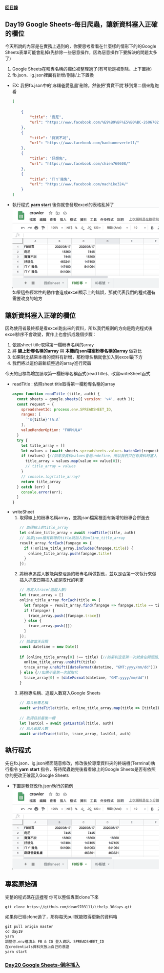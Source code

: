 #### [回目錄](../README.md)
## Day19 Google Sheets-每日爬蟲，讓新資料塞入正確的欄位

今天所說的內容是在實務上遇到的，你要思考看看在什麼樣的情形下的的Google Sheets表單可能會亂掉(先排除一些惡意操作，因為惡意操作下要解決的問題太多了)
1. Google Sheets在粉專名稱的欄位被整理過了(有可能是被刪除、上下置換)
2. fb.json、ig.json裡面有新增/刪除/上下置換

* EX: 我把fb.json中的'麻糬爸愛亂畫'刪除，然後把'寶寶不說'移到第二個來跑跑看
    ```json
    [
        
        {
            "title": "鹿尼",
            "url": "https://www.facebook.com/%E9%B9%BF%E5%B0%BC-260670294340690/"
        },
        {
            "title": "寶寶不說",
            "url": "https://www.facebook.com/baobaonevertell/"
        },
        {
            "title": "好想兔",
            "url": "https://www.facebook.com/chien760608/"
        },
        {
            "title": "ㄇㄚˊ幾兔",
            "url": "https://www.facebook.com/machiko324/"
        }
    ]
    ```
* 執行程式 **yarn start** 後你就會發現excel的表格亂掉了  
    ![image](./article_img/googlesheetserr.png)  
如果這些經常性的動作會造成excel顯示上的錯誤，那就代表我們的程式還有需要改良的地方

讓新資料塞入正確的欄位
----
因為使用者最終都是看excel跑出來的資料，所以我們規劃的方向是跑完程式後excel排序不會改變，實作上也會拆成幾個步驟：
1. 依照sheet title取得第一欄粉專名稱的array
2. 將 **線上粉專名稱的array** 與 **本機的json檔案粉專名稱的array** 做對比
3. 如果對比結果本機的資料有新增，那粉專名稱就會加入到excel最下方
4. 我們將以這份最新統整過的array進行爬蟲

今天的目標為增加讀取第一欄粉專名稱函式(readTitle)、改寫writeSheet函式  
  * readTitle : 依照sheet title取得第一欄粉專名稱的array
    ```js
    async function readTitle (title, auth) {
      const sheets = google.sheets({ version: 'v4', auth });
      const request = {
        spreadsheetId: process.env.SPREADSHEET_ID,
        ranges: [
          `'${title}'!A:A`
        ],
        valueRenderOption: "FORMULA"
      }
      try {
        let title_array = []
        let values = (await sheets.spreadsheets.values.batchGet(request)).data.valueRanges[0].values;
        if (values) {//如果沒資料values會是undefine，所以我們只在有資料時塞入
          title_array = values.map(value => value[0]);
          // title_array = values
        }
        // console.log(title_array)
        return title_array
      } catch (err) {
        console.error(err);
      }
    }
    ```
  * writeSheet 
      1. 取得線上的粉專名稱array，並將json檔案裡面有新增的粉專合併進去
          ```js
          // 取得線上的title_array
          let online_title_array = await readTitle(title, auth)
          // 如果json檔有新增的title就加入到online_title_array
          result_array.forEach(fanpage => {
            if (!online_title_array.includes(fanpage.title)) {
              online_title_array.push(fanpage.title)
            }
          });
          ```
      2. 將粉專追蹤人數能與整理過的粉專名稱做對應，並以是否第一次執行來做插入抓取日期插入或是取代的判定
          ```js
          // 再寫入trace(追蹤人數)
          let trace_array = []
          online_title_array.forEach(title => {
            let fanpage = result_array.find(fanpage => fanpage.title == title)
            if (fanpage) {
              trace_array.push([fanpage.trace])
            } else {
              trace_array.push([])
            }
          });
          // 抓取當天日期
          const datetime = new Date()

          if (online_title_array[0] !== title) {//如果判定是第一次就會在開頭插入
            online_title_array.unshift(title)
            trace_array.unshift([dateFormat(datetime, "GMT:yyyy/mm/dd")])
          } else {//如果不是第一次就取代
            trace_array[0] = [dateFormat(datetime, "GMT:yyyy/mm/dd")]
          }
          ```
      3. 將粉專名稱、追蹤人數寫入Google Sheets
          ```js
          // 寫入粉專名稱
          await writeTitle(title, online_title_array.map(title => [title]), auth)

          // 取得目前最後一欄
          let lastCol = await getLastCol(title, auth)
          // 寫入追蹤人數
          await writeTrace(title, trace_array, lastCol, auth)
          ```
執行程式
----
先在fb.json、ig.json裡面隨意修改，修改後於專案資料夾的終端機(Terminal)執行指令 **yarn start** 指令，等待爬蟲跑完後看看線上的Google Sheets是否有依照你的更改正確寫入Google Sheets  
* 下圖是我修改fb.json執行的範例  
    ![image](./article_img/googlesheets.png)

專案原始碼
----
完整的程式碼在[這裡](https://github.com/dean9703111/ithelp_30days/day19)喔
你可以整個專案clone下來  
```
git clone https://github.com/dean9703111/ithelp_30days.git
```
如果你已經clone過了，那你每天pull就能取得更新的資料嚕  
```
git pull origin master
cd day19
yarn
調整你.env檔填上 FB & IG 登入資訊、SPREADSHEET_ID
在credentials資料夾放上自己的憑證
yarn start
```
### [Day20 Google Sheets-倒序插入](/day20/README.md)